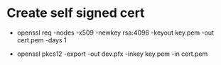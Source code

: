 # Create self signed cert

- openssl req -nodes -x509 -newkey rsa:4096 -keyout key.pem -out cert.pem -days 1

- openssl pkcs12 -export -out dev.pfx -inkey key.pem -in cert.pem
